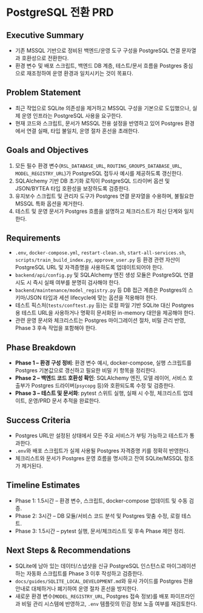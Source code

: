 # PostgreSQL 전환 PRD

## Executive Summary
- 기존 MSSQL 기반으로 정비된 백엔드/운영 도구 구성을 PostgreSQL 연결 문자열과 호환성으로 전환한다.
- 환경 변수 및 배포 스크립트, 백엔드 DB 계층, 테스트/문서 흐름을 Postgres 중심으로 재조정하여 운영 환경과 일치시키는 것이 목표다.

## Problem Statement
- 최근 작업으로 SQLite 의존성을 제거하고 MSSQL 구성을 기본으로 도입했으나, 실제 운영 인프라는 PostgreSQL 사용을 요구한다.
- 현재 코드와 스크립트, 문서가 MSSQL 전용 설정을 반영하고 있어 Postgres 환경에서 연결 실패, 타입 불일치, 운영 절차 혼선을 초래한다.

## Goals and Objectives
1. 모든 필수 환경 변수(`RSL_DATABASE_URL`, `ROUTING_GROUPS_DATABASE_URL`, `MODEL_REGISTRY_URL`)가 PostgreSQL 접두사 예시를 제공하도록 갱신한다.
2. SQLAlchemy 기반 DB 초기화 로직이 PostgreSQL 드라이버 옵션 및 JSON/BYTEA 타입 호환성을 보장하도록 검증한다.
3. 유지보수 스크립트 및 관리자 도구가 Postgres 연결 문자열을 수용하며, 불필요한 MSSQL 특화 옵션을 제거한다.
4. 테스트 및 운영 문서가 Postgres 흐름을 설명하고 체크리스트가 최신 단계와 일치한다.

## Requirements
- `.env`, `docker-compose.yml`, `restart-clean.sh`, `start-all-services.sh`, `scripts/train_build_index.py`, `approve_user.py` 등 환경 관련 자산이 PostgreSQL URL 및 자격증명을 사용하도록 업데이트되어야 한다.
- `backend/api/config.py` 및 SQLAlchemy 엔진 생성 모듈은 PostgreSQL 연결 시도 시 즉시 실패 여부를 분명히 검사해야 한다.
- `backend/maintenance/model_registry.py` 등 DB 접근 계층은 Postgres의 스키마/JSON 타입과 세션 lifecycle에 맞는 옵션을 적용해야 한다.
- 테스트 픽스처(`tests/conftest.py` 등)는 로컬 파일 기반 SQLite 대신 Postgres용 테스트 URL을 사용하거나 명확히 문서화된 in-memory 대안을 제공해야 한다.
- 관련 운영 문서와 체크리스트는 Postgres 마이그레이션 절차, 비밀 관리 반영, Phase 3 후속 작업을 포함해야 한다.

## Phase Breakdown
- **Phase 1 – 환경 구성 정비**: 환경 변수 예시, docker-compose, 실행 스크립트를 Postgres 기본값으로 갱신하고 필요한 비밀 키 항목을 정리한다.
- **Phase 2 – 백엔드 코드 호환성 확인**: SQLAlchemy 엔진, 모델 레이어, 서비스 호출부가 Postgres 드라이버(`psycopg` 등)와 호환되도록 수정 및 검증한다.
- **Phase 3 – 테스트 및 문서화**: pytest 스위트 실행, 실패 시 수정, 체크리스트 업데이트, 운영/PRD 문서 추적을 완료한다.

## Success Criteria
- Postgres URL만 설정된 상태에서 모든 주요 서비스가 부팅 가능하고 테스트가 통과한다.
- `.env`와 배포 스크립트가 실제 사용될 Postgres 자격증명 키를 정확히 반영한다.
- 체크리스트와 문서가 Postgres 운영 흐름을 명시하고 잔여 SQLite/MSSQL 참조가 제거된다.

## Timeline Estimates
- Phase 1: 1.5시간 – 환경 변수, 스크립트, docker-compose 업데이트 및 수동 검증.
- Phase 2: 3시간 – DB 모듈/서비스 코드 분석 및 Postgres 맞춤 수정, 로컬 테스트.
- Phase 3: 1.5시간 – pytest 실행, 문서/체크리스트 및 후속 Phase 제안 정리.

## Next Steps & Recommendations
- SQLite에 남아 있는 데이터/스냅샷을 신규 PostgreSQL 인스턴스로 마이그레이션하는 자동화 스크립트를 Phase 3 이후 작성하고 검증한다.
- `docs/guides/SQLITE_LOCAL_DEVELOPMENT.md`와 유사 가이드를 Postgres 전용 안내로 대체하거나 폐기하여 운영 절차 혼선을 방지한다.
- 새로운 환경 변수(`MODEL_REGISTRY_URL`, Postgres 접속 정보)를 배포 파이프라인과 비밀 관리 시스템에 반영하고, `.env` 템플릿의 민감 정보 노출 여부를 재검토한다.
